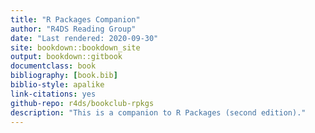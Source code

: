 ```yaml
--- 
title: "R Packages Companion"
author: "R4DS Reading Group"
date: "Last rendered: 2020-09-30"
site: bookdown::bookdown_site
output: bookdown::gitbook
documentclass: book
bibliography: [book.bib]
biblio-style: apalike
link-citations: yes
github-repo: r4ds/bookclub-rpkgs
description: "This is a companion to R Packages (second edition)."
---
```

